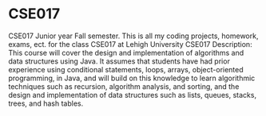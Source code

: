 # CSE017
CSE017 Junior year Fall semester.
This is all my coding projects, homework, exams, ect. for the class CSE017 at Lehigh University
CSE017 Description:
This course will cover the design and implementation of algorithms and data structures
using Java. It assumes that students have had prior experience using conditional
statements, loops, arrays, object-oriented programming, in Java, and will build on this
knowledge to learn algorithmic techniques such as recursion, algorithm analysis, and
sorting, and the design and implementation of data structures such as lists, queues,
stacks, trees, and hash tables.
